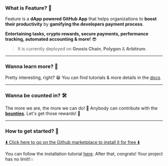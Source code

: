 ### What is Feature? 🤖

Feature is a **dApp powered GitHub App** that helps organizations to **boost their productivity** by **gamifying the developers payment process**.

**Entertaining tasks, crypto rewards, secure payments, performance tracking, automated accounting & more!** 😎

> It is currently deployed on **Gnosis Chain**, **Polygon** & **Arbitrum**.

___

### Wanna learn more? 📖

Pretty interesting, right? 😁 You can find tutorials & more details in the [docs](https://docs.feature.sh).

___

### Wanna be counted in? 🛠️

The more we are, the more we can do! 💪 Anybody can contribute with the **[bounties](https://github.com/feature-sh/bounties)**. Let's get those rewards! 🤑

___

### How to get started? 🚀

[⬇️ Click here to go on the Github marketplace to install it for free ⬇️](https://github.com/marketplace/feature-bot)

You can follow the installation tutorial [here](https://docs.feature.sh/#getting-started). After that, congrats! Your project has no limit!💥

